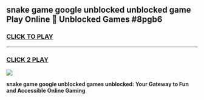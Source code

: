 
## snake game google unblocked unblocked game Play Online 👋 Unblocked Games #8pgb6
<h3>
<a href="https://premium.freeplayer.one?title=snake_game_google_unblocked&ref=21F">CLICK TO PLAY</a></h3>
<hr>

<h3>
<a href="https://premium.freeplayer.one?title=snake_game_google_unblocked&ref=21F">CLICK 2 PLAY</a>
  
</h3>

<a href="https://premium.freeplayer.one?title=snake_game_google_unblocked&ref=21F/"><img src="https://clearcache.store/games.png"></a>


**snake game google unblocked games unblocked: Your Gateway to Fun and Accessible Online Gaming**
